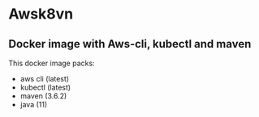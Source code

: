 # Awsk8vn

## Docker image with Aws-cli, kubectl and maven

This docker image packs:

- aws cli (latest)
- kubectl (latest)
- maven (3.6.2)
- java (11)
